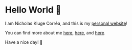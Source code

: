 # Hello World 🤗

I am Nicholas Kluge Corrêa, and this is my [personal website](https://Nkluge-correa.github.io)!

You can find more about me [here](https://github.com/Nkluge-correa), [here](https://www.airespucrs.org/), and [here](https://www.researchgate.net/profile/Nicholas-Correa-2).

Have a nice day! 👋
